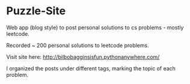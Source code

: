 # Puzzle-Site
Web app  (blog style) to post personal solutions to cs problems - mostly leetcode. 

Recorded ~ 200 personal solutions to leetcode problems.

Visit site here: http://bilbobagginsisfun.pythonanywhere.com/

I organized the posts under different tags, marking the topic of each problem. 
